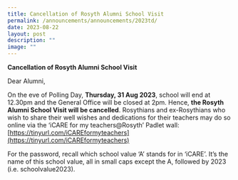 ```yaml
---
title: Cancellation of Rosyth Alumni School Visit
permalink: /announcements/announcements/2023td/
date: 2023-08-22
layout: post
description: ""
image: ""
---
```

**Cancellation of Rosyth Alumni School Visit**

Dear Alumni,

On the eve of Polling Day, **Thursday, 31 Aug 2023**, school will end at 12.30pm and the General Office will be closed at 2pm. Hence, **the Rosyth Alumni School Visit will be cancelled**. Rosythians and ex-Rosythians who wish to share their well wishes and dedications for their teachers may do so online via the ‘iCARE for my teachers@Rosyth’ Padlet wall: [https://tinyurl.com/iCAREformyteachers](https://tinyurl.com/iCAREformyteachers)

For the password, recall which school value ‘A’ stands for in ‘iCARE’. It’s the name of this school value, all in small caps except the A, followed by 2023 (i.e. schoolvalue2023).